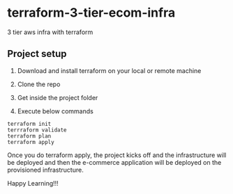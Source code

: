 # terraform-3-tier-ecom-infra
3 tier aws infra with terraform

## Project setup

1. Download and install terraform on your local or remote  machine

2. Clone the repo

3. Get inside the project folder

4. Execute below commands
```
terraform init
terrraform validate
terraform plan
terraform apply
```

Once you do terraform apply, the project kicks off and the infrastructure will be deployed and then the e-commerce application will be deployed on the provisioned infrastructure.

Happy Learning!!!
